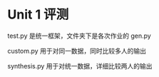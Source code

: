 # Unit 1 评测

test.py 是统一框架，文件夹下是各次作业的 gen.py

custom.py 用于对同一数据，同时比较多人的输出

synthesis.py 用于对统一数据，详细比较两人的输出